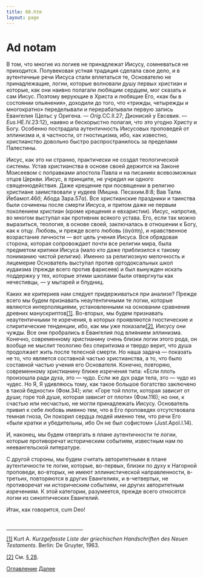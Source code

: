 ```yaml
---
title: 60.htm
layout: page
---
```




<title>Руслан Хазарзар. Сын Человеческий. Ad notam</title>


<h1>Ad notam</h1>

<p>В том, что многие из логиев не принадлежат Иисусу, сомневаться не
приходится. Полувековая устная традиция сделала свое дело, и в аутентичные речи
Иисуса стали вплетаться те, Основателю не принадлежащие, логии, которые
волновали душу первых христиан и которые, как они наивно полагали любящим
сердцем, мог сказать и сам Иисус. Поэтому верующие в Христа и любящие Его, «как
бы в состоянии опьянения», доходили до того, что «трижды, четырежды и
многократно» переделывали и перерабатывали первую запись Евангелия (Цельс у
Оригена. — <i>Orig.</i>CC.II.27; Дионисий у Евсевия. &#151;
<i>Eus.</i>HE.IV.23:12), наивно и бескорыстно полагая, что это угодно Христу и
Богу. Особенно пострадала аутентичность Иисусовых проповедей от эллинизма и, в
частности, от гностицизма, ибо, как известно, христианство довольно быстро
распространилось за пределами Палестины.</p>

<p style='margin-bottom:6.0pt'>Иисус, как это ни странно, практически не создал
теологической системы. Устав христианства в основе своей держится на Законе
Моисеевом с поправками апостола Павла и на писаниях всевозможных отцов Церкви.
Иисус, в принципе, не учредил ни одного священнодействия. Даже крещение при
посвящении в религию христиане заимствовали у иудеев (Мишна. Песахим.8:8; Вав
Талм. Йебамот.46<i>б</i>; Абода Зара.57<i>а</i>). Все христианские праздники и
таинства были сочинены после смерти Иисуса, и притом даже не первым поколением
христиан (кроме крещения и евхаристии). Иисус, напротив, во многом выступал как
противник всякого устава. Его, если так можно выразиться, теология, в основе
своей, заключалась в отношении к Богу, как к отцу. Любовь, и прежде всего
любовь (<span class=g>&#7936;&#947;&#940;&#960;&#951;</span>), и нравственное
возрастание личности — вот цель учения Иисуса. Вся обрядовая сторона, которая
сопровождает почти все религии мира, была предметом критики Иисуса (мало кто
даже приблизился к такому пониманию чистой религии). Именно за религиозную
мелочность и лицемерие Основатель выступал против ортодоксальных школ иудаизма
(прежде всего против фарисеев) и был вынужден искать поддержку у тех, которые
этими школами были отвергнуты как нечестивцы, — у мытарей и блудниц.</p>

<p>Каких же критериев нам следует придерживаться при анализе? Прежде всего мы
будем признавать неаутентичными те логии, которые являются интерполяциями,
установленными на основании сравнения древних манускриптов<a href="#_ftn1"
name="_ftnref1">[1]</a>. Во-вторых, мы будем признавать неаутентичными те
изречения, в которых проявляются гностические и спиритические тенденции, ибо,
как мы уже показали<a href="#_ftn2" name="_ftnref2">[2]</a>, Иисусу они чужды.
Все они пробрались в Евангелия под влиянием эллинизма. Конечно, современному
христианину очень близки логии этого рода, он вообще не мыслит теологию без
спиритизма и твердо верит, что душа продолжает жить после телесной смерти. Но
наша задача — показать не то, что является составной частью христианства, а то,
что было составной частью учения его Основателя. Конечно, повторяю,
современному христианину ближе изречения типа: «Если плоть произошла ради духа,
это — чудо. Если же дух ради тела, это — чудо из чудес. Но Я, Я удивляюсь тому,
как такое большое богатство заключено в такой бедности» (Фом.34); или: «Горе
той плоти, которая зависит от души; горе той душе, которая зависит от плоти»
(Фом.116); но они, к счастью или несчастью, не могли принадлежать Иисусу.
Основатель привил к себе любовь именно тем, что в Его проповедях отсутствовала
темная гноза, Он покорил сердца людей именно тем, что речи Его «были кратки и
убедительны, ибо Он не был софистом» (<i>Just.</i>Apol.I.14).</p>

<p>И, наконец, мы будем отвергать в плане аутентичности те логии, которые
противоречат историческим событиям, известным нам по неевангельской
литературе.</p>

<p>С другой стороны, мы будем считать авторитетными в плане аутентичности те
логии, которые, во-первых, близки по духу к Нагорной проповеди, во-вторых, не
имеют эллинистической направленности, в-третьих, повторяются в других
Евангелиях, и в-четвертых, не противоречат ни историческим событиям, ни других
авторитетным изречениям. К этой категории, разумеется, прежде всего относятся
логии из синоптических Евангелий.</p>

<p>Итак, как говорится, cum Deo!</p>
<p>&nbsp;</p>

<hr align="left" width="40%">

<p class=s><a href="#_ftnref1" name="_ftn1">[1]</a> Kurt&nbsp;A.
<i>Kurzgefasste Liste der griechischen Handschriften des Neuen Testaments</i>.
Berlin: De Gruyter, 1963.</p>

<p class=s><a href="#_ftnref2" name="_ftn2">[2]</a> См. <a
href="28">§ 28</a>.</p>

<a href="index">Оглавление</a> <a href="61">Далее</a>

